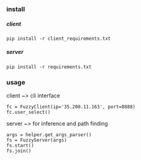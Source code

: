 ### install
##### client
```
pip install -r client_requirements.txt
```
##### server
```
pip install -r requirements.txt
```

### usage
client ~> cli interface
```
fc = FuzzyClient(ip='35.200.11.163', port=8888)
fc.user_select()
```

server ~> for inference and path finding
```
args = helper.get_args_parser()
fs = FuzzyServer(args)
fs.start()
fs.join()
```
